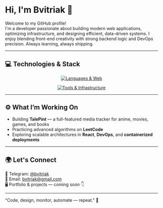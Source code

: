 # Hi, I'm Bvitriak 👋

Welcome to my GitHub profile!  
I'm a developer passionate about building modern web applications, optimizing infrastructure, and designing efficient, data-driven systems. I enjoy blending front-end creativity with strong backend logic and DevOps precision. Always learning, always shipping.

---

## 💻 Technologies & Stack
<div align="center">

[![Languages & Web](https://skillicons.dev/icons?i=typescript,javascript,python,php,html,css,react,tailwindcss,prisma,vite)](https://skillicons.dev)

[![Tools & Infrastructure](https://skillicons.dev/icons?i=docker,nginx,webstorm,pycharm,phpstorm,figma,git,sqlite,mysql,postgres,redis,prometheus,grafana)](https://skillicons.dev)

</div>

---

## ⚙️ What I’m Working On
- Building **TalePint** — a full-featured media tracker for anime, movies, games, and books
- Practicing advanced algorithms on **LeetCode**
- Exploring scalable architectures in **React**, **DevOps**, and **containerized deployments**

---

## 🌍 Let's Connect
💬 Telegram: [@bvitriak](https://t.me/bvitriak)  
📧 Email: [bvitriak@gmail.com](mailto:bvitriak@gmail.com)  
🖥 Portfolio & projects — coming soon 👇

---

"Code, design, monitor, automate — repeat." 🚀
